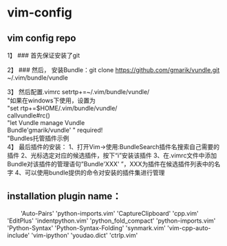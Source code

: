 # vim-config
## vim config repo

1】 ### 首先保证安装了git

2】  ### 然后， 安装Bundle：git clone https://github.com/gmarik/vundle.git ~/.vim/bundle/vundle

3】 然后配置.vimrc 
        setrtp+=~/.vim/bundle/vundle/  
        "如果在windows下使用，设置为  
        "set rtp+=$HOME/.vim/bundle/vundle/  
        callvundle#rc()  
        "let Vundle manage Vundle  
        Bundle'gmarik/vundle' " required!  
        "Bundles托管插件示例  
4】  最后插件的安装：
    1、打开Vim→使用:BundleSearch插件名搜索自己需要的插件
    2、光标选定对应的候选插件，按下“i”安装该插件
    3、在.vimrc文件中添加Bundle对该插件的管理语句”Bundle'XXX' ”，XXX为插件在候选插件列表中的名字
    4、可以使用bundle提供的命令对安装的插件集进行管理

## installation plugin name：
          'Auto-Pairs'
          'python-imports.vim'
          'CaptureClipboard'
          'cpp.vim'
          'EditPlus'
          'indentpython.vim'
          'python_fold_compact'
          'python-imports.vim'
          'Python-Syntax'
          'Python-Syntax-Folding'
          'synmark.vim'
          'vim-cpp-auto-include'
          'vim-ipython'
          'youdao.dict'
          'ctrlp.vim'

